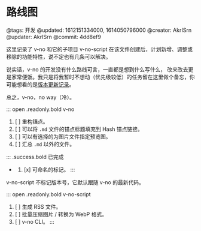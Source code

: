 # 路线图

@tags: 开发
@updated: 1612151334000, 1614050796000
@creator: AkrISrn
@updater: AkrISrn
@commit: 4dd8ef9

这里记录了 v-no 和它的子项目 v-no-script 在该文件创建后，计划新增、调整或移除的功能特性，说不定也有几条可以解决[](/zh/docs/some-problems.md "#")。

说实话，v-no 的开发没有什么路线可言，一直都是想到什么写什么，[](/zh/api/index.md "#") 改来改去更是家常便饭。我只是将我暂时不想动（优先级较低）的任务留在这里做个备忘，你可能想看的是[版本更新记录](/zh/releases/index.md "#")。

总之，v-no，no way（冷）。

::: open .readonly.bold v-no
1. [ ] 重构锚点。
1. [ ] 可以将 `.md` 文件的锚点标题填充到 Hash 锚点链接。
1. [ ] 可以有选择的为图片文件指定预览图。
1. [ ] 汇总 `.md` 以外的文件。

::: .success.bold 已完成
- [](/zh/releases/v1.2.7.md "#")
    1. [x] 可命名的[](/zh/docs/slice.md "#")标记。
:::

v-no-script 不标记版本号，它默认跟随 v-no 的最新代码。

::: open .readonly.bold v-no-script
1. [ ] 生成 RSS 文件。
1. [ ] 批量压缩图片 / 转换为 WebP 格式。
1. [ ] v-no CLI。
:::
